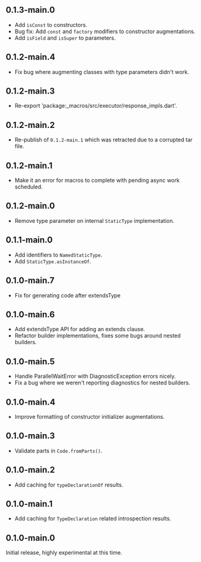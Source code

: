 ## 0.1.3-main.0

- Add `isConst` to constructors.
- Bug fix: Add `const` and `factory` modifiers to constructor augmentations.
- Add `isField` and `isSuper` to parameters.

## 0.1.2-main.4

- Fix bug where augmenting classes with type parameters didn't work.

## 0.1.2-main.3

- Re-export 'package:_macros/src/executor/response_impls.dart'.

## 0.1.2-main.2

- Re-publish of `0.1.2-main.1` which was retracted due to a corrupted tar file.

## 0.1.2-main.1

- Make it an error for macros to complete with pending async work scheduled.

## 0.1.2-main.0

- Remove type parameter on internal `StaticType` implementation.

## 0.1.1-main.0

- Add identifiers to `NamedStaticType`.
- Add `StaticType.asInstanceOf`.

## 0.1.0-main.7

- Fix for generating code after extendsType

## 0.1.0-main.6

- Add extendsType API for adding an extends clause.
- Refactor builder implementations, fixes some bugs around nested builders.

## 0.1.0-main.5

- Handle ParallelWaitError with DiagnosticException errors nicely.
- Fix a bug where we weren't reporting diagnostics for nested builders.

## 0.1.0-main.4

- Improve formatting of constructor initializer augmentations.

## 0.1.0-main.3

- Validate parts in `Code.fromParts()`.

## 0.1.0-main.2

- Add caching for `typeDeclarationOf` results.

## 0.1.0-main.1

- Add caching for `TypeDeclaration` related introspection results.

## 0.1.0-main.0

Initial release, highly experimental at this time.
